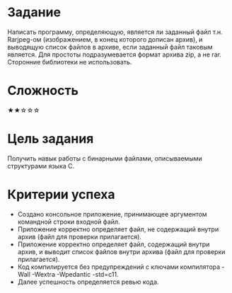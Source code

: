 # Задание
Написать программу, определяющую, является ли заданный
файл т.н. Rarjpeg-ом (изображением, в конец которого дописан
архив), и выводящую список файлов в архиве, если заданный
файл таковым является. Для простоты подразумевается формат
архива zip, а не rar. Сторонние библиотеки не использовать.

# Сложность
★★☆☆☆

# Цель задания
Получить навык работы с бинарными файлами, описываемыми
структурами языка C.

# Критерии успеха
- Создано консольное приложение, принимающее аргументом
командной строки входной файл.
- Приложение корректно определяет файл, не содержащий
внутри архив (файл для проверки прилагается).
- Приложение корректно определяет файл, содержащий
внутри архив, и выводит список файлов внутри архива (файл
для проверки прилагается).
- Код компилируется без предупреждений с ключами
компилятора -Wall -Wextra -Wpedantic -std=c11.
- Далее успешность определяется ревью кода.
